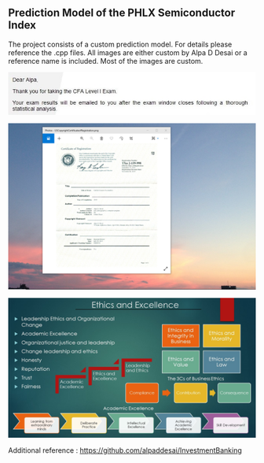 ## Prediction Model of the PHLX Semiconductor Index

The project consists of a custom prediction model. For details please reference the .cpp files. All images are either custom by Alpa D Desai or a reference name is included. Most of the images are custom. 


![image](CFAExam.jpg)

![image](USCopyrightCertificate.png)

![image](Ethics.jpg)

Additional reference : https://github.com/alpaddesai/InvestmentBanking

